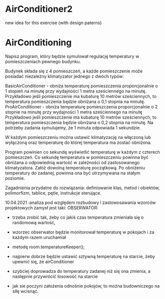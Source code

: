 # AirConditioner2
new idea for this exercise (with design paterns)

# AirConditioning

Napisz program, który będzie symulował regulację temperatury w pomieszczeniach pewnego budynku.

Budynek składa się z 4 pomieszczeń, a każde pomieszczenie może posiadać niezależny klimatyzator jednego z dwóch typów:

BasicAirConditioner - obniża temperaturę pomieszczenia proporcjonalnie o 1 stopień na minutę przy wydajności 1 metra sześciennego na minutę. 
Przykładowo jeśli pomieszczenie ma kubaturę 10 metrów sześciennych, to temperatura pomieszczenia będzie obniżana o 0,1 stopnia na minutę.
ProAirConditioner - obniża temperaturę pomieszczenia proporcjonalnie o 2 stopnie na minutę przy wydajności 1 metra sześciennego na minutę  
Przykładowo jeśli pomieszczenie ma kubaturę 10 metrów sześciennych, to temperatura pomieszczenia będzie obniżana o 0,2 stopnia na minutę.
Na potrzeby zadania symulujemy, że 1 minuta odpowiada 1 sekundzie.

W każdym pomieszczeniu można ustawić klimatyzację na włączoną lub wyłączoną oraz temperaturę do której temperatura ma zostać obniżona.

Program powinien co sekundę wyświetlić temperaturę w każdym z czterech pomieszczeń. Co sekundę temperatura w pomieszczeniu powinna być obniżana 
o odpowiednią wartość w zależności od zastosowanego klimatyzatora. Załóż dowolną temperaturę początkową. Po obniżeniu temperatury do zadanej, 
powinna ona być utrzymywana na stałym poziomie.

Zagadnienia przydatne do rozwiązania: definiowanie klas, metod i obiektów, polimorfizm, tablice, pętle, instrukcje sterujące.


10.04.2021 :analiza pod względem rozbudowy i zastowosawania wzorców projektowych
zamysł jest taki:
OBSERWATOR:
 * trzeba zrobić tak, żeby co jakiś czas temperatura zmieniała się o randomową wartość,
 * wzorzec obserwator będzie monitorował temperaturę w pokojach i za każdym razem uruchamiał
 * metodę room.temperatureKeeper();
 * najpierw dobrze będzie ustawić sztywną temperaturę na starcie, żeby upewnić się, że airConditioner 
 * szybciej doprowadza do temperatury zadanej niż się ona zmienia, a następnie przywrócić losowość na starcie
 
 * jak sie poczyni założenia odnośnie pokojów, to można budowniczego na siłę wcisnąć. 
 
